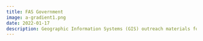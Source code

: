 ```yaml
---
title: FAS Government
image: a-gradient1.png
date: 2022-01-17
description: Geographic Information Systems (GIS) outreach materials for FAS Government.
---
```

